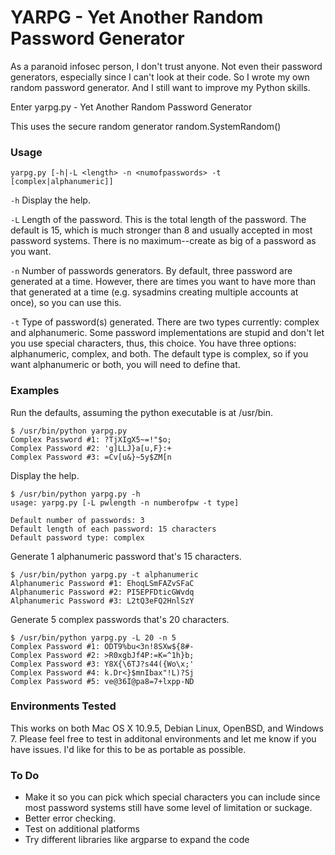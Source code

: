 # YARPG - Yet Another Random Password Generator

As a paranoid infosec person, I don't trust anyone. Not even their password generators, especially since I can't look at their code. So I wrote my own random password generator. And I still want to improve my Python skills. 

Enter yarpg.py - Yet Another Random Password Generator

This uses the secure random generator random.SystemRandom()

### Usage
```
yarpg.py [-h|-L <length> -n <numofpasswords> -t [complex|alphanumeric]]
```
```-h``` Display the help.

```-L``` Length of the password. This is the total length of the password. The default is 15, which is much stronger than 8 and usually accepted in most password systems. There is no maximum--create as big of a password as you want.

```-n``` Number of passwords generators. By default, three password are generated at a time. However, there are times you want to have more than that generated at a time (e.g. sysadmins creating multiple accounts at once), so you can use this.

```-t``` Type of password(s) generated. There are two types currently: complex and alphanumeric. Some password implementations are stupid and don't let you use special characters, thus, this choice. You have three options: alphanumeric, complex, and both. The default type is complex, so if you want alphanumeric or both, you will need to define that.

### Examples

Run the defaults, assuming the python executable is at /usr/bin.
```
$ /usr/bin/python yarpg.py
Complex Password #1: ?TjXIgX5~=!"$o;
Complex Password #2: 'g]LLJ}a[u,F}:+
Complex Password #3: =Cv[u&}~5y$ZM[n

```
Display the help.
```
$ /usr/bin/python yarpg.py -h
usage: yarpg.py [-L pwlength -n numberofpw -t type]

Default number of passwords: 3 
Default length of each password: 15 characters
Default password type: complex

```
Generate 1 alphanumeric password that's 15 characters.
```
$ /usr/bin/python yarpg.py -t alphanumeric
Alphanumeric Password #1: EhoqLSmFAZvSFaC
Alphanumeric Password #2: PI5EPFDticGWvdq
Alphanumeric Password #3: L2tQ3eFQ2HnlSzY
```
Generate 5 complex passwords that's 20 characters.
```
$ /usr/bin/python yarpg.py -L 20 -n 5 
Complex Password #1: ODT9%bu<3n!8SXw${8#-
Complex Password #2: >R0xgbJf4P:=K=^1h}b;
Complex Password #3: Y8X{\6TJ?s44({Wo\x;'
Complex Password #4: k.Dr<}$mnIbax"!L)?Sj
Complex Password #5: ve@36I@pa8=7+lxpp-ND

```

### Environments Tested

This works on both Mac OS X 10.9.5, Debian Linux, OpenBSD, and Windows 7. Please feel free to test in additonal environments and let me know if you have issues. I'd like for this to be as portable as possible.

### To Do
* Make it so you can pick which special characters you can include since most password systems still have some level of limitation or suckage.
* Better error checking. 
* Test on additional platforms
* Try different libraries like argparse to expand the code
